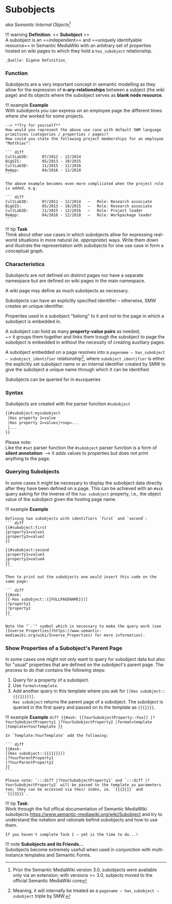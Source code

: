 # Subobjects

_aka Semantic Internal Objects_[^1]

[^1]: Prior the Semantic MediaWiki version 3.0, subobjects were available only via an extension; with versions >= 3.0, subjects moved to the official Semantic MediaWiki core

!!! warning
    **Definition**: << __Subobject__ >>  
    A subobject is an ==independent== and ==uniquely identifyable resource== in Semantic MediaWiki with an arbitrary set of properties hosted on wiki pages to which they hold a `has_subobject` relationship. 

    _Quelle: Eigene Definition_


### Function

Subobjects are a very important concept in semantic modelling as they allow for the expression of **n-ary-relationships** between a subject (the wiki page) and its objects where the subobject serves as **blank node resource**.

!!! example
    **Example**  
    With subobjects you can express on an employee page the different times where she worked for some projects.
    
    --> **Try for yourself**  
    How would you represent the above use case with default SWM language primitives (categories / properties / pages)?  
    How could you state the following project memberships for an employee "Matthias":
    
    ``` diff
    CultLab3D:      07/2012 - 12/2014
    BigGIS:         05/2013 - 10/2015
    CultLab3D:      11/2015 - 12/2016
    ReApp:          04/2016 - 12/2018
    ```  

    The above example becomes even more complicated when the project role is added, e.g.

    ``` diff
    CultLab3D:      07/2012 - 12/2014   –   Role: Research associate
    BigGIS:         05/2013 - 10/2015   –   Role: Research associate
    CultLab3D:      11/2015 - 12/2016   –   Role: Project leader
    ReApp:          04/2016 - 12/2018   –   Role: Workpackage leader
    ```  

!!! tip
    **Task**  
    Think about other use cases in which subobjects allow for expressing real-world situations in more natural (ie. _appropriate_) ways. Write them down and illustrate the representation with subobjects for one use case in form a conceptual graph.


### Characteristics

Subobjects are *not* defined on distinct pages nor have a separate namespace but are defined on wiki pages in the main namespace. 

A wiki page may define as much subobjects as necessary.  

Subobjects can have an explicitly specified identifier – otherwise, SMW creates an unique identifier.

Properites used in a subobject "belong" to it and _not_ to the page in which a subobject is embedded in.

A subobject can hold as many **property-value pairs** as needed;  
~> it groups them together and links them trough the subobject to page the subobject is embedded in without the necessity of creating auxiliary pages.

A subobject embedded on a page resolves into a `pagename – has_subobject – subobject_identifier` relationship[^2], where `subobject_identifier` is either the explicitly set subobject name or an internal identifier created by SMW to give the subobject a unique name through which it can be identified 

[^2]: Meaning, it will internally be treated as a `pagename – has_subobject – subobject` triple by SMW.

Subobjects can be queried for in `#ask`queries


### Syntax

Subobjects are created with the parser function `#subobject`

``` diff
{{#subobject:mysubobject
 |Has property 1=value
 |Has property 2=values|+sep=...
 |...
}}
```

Please note:  
Like the `#set` parser function the `#subobject` parser function is a form of **silent annotation**: --> it adds values to properties but does not print anything to the page.


### Querying Subobjects

In some cases it might be necessary to display the subobject data directly after they have been defined on a page. 
This can be achieved with an `#ask` query asking for the inverse of the `has subobject` property, i.e., the object value of the subobject given the hosting page name.

!!! example
    **Example**

    Defining two subobjects with identifiers `first` and `second`:
    ``` diff
    {{#subobject:first
    |property1=value1
    |property2=value2
    }}

    {{#subobject:second
    |property1=value3
    |property2=value4
    }}
    ```
    
    Then to print out the subobjects one would insert this code on the same page:

    ``` diff
    {{#ask:
    [[-Has subobject::{{FULLPAGENAME}}]] 
    |?property1
    |?property2
    }}
    ```

    Note the "`-`" symbol which is necessary to make the query work (see [Inverse Properties](https://www.semantic-mediawiki.org/wiki/Inverse_Properties) for more information).


### Show Properties of a Subobject's Parent Page
In some cases one might not only want to query for subobject data but also for "usual" properties that are defined on the subobject's parent page. The process to do that contains the following steps:

1. Query for a property of a subobject.
2. Use `format=template`.
3. Add another query in this template where you ask for `[[Has subobject::{{{1}}}]]`.  
    `Has subobject` returns the parent page of a subobject. The subobject is queried in the first query and passed on to the template as `{{{1}}}`.

!!! example
    **Example**
    ``` diff
    {{#ask:
    [[YourSubobjectProperty::Foo]]
    |?YourSubobjectProperty1
    |?YourSubobjectProperty2
    |format=template 
    |template=YourTemplate
    }}
    ```

    In `Template:YourTemplate` add the following:

    ``` diff
    {{#ask:
    [[Has subobject::{{{1}}}]]
    |?YourParentProperty1
    |?YourParentProperty2
    }}
    ``` 

    Please note: `:::diff |?YourSubobjectProperty1` and `:::diff |?YourSubobjectProperty2` will be passed to the template as parameters too; they can be accessed via their index, ie. `{{{2}}}` and `{{{3}}}`.


!!! tip
    **Task**:  
    Work through the full offical documentation of Semantic MediaWiki subobjects <https://www.semantic-mediawiki.org/wiki/Subobject> and try to understand the notation and rationale befind subobjects and how to use them.

    If you haven't complete Task 1 – yet is the time to do...!

   
!!! note
    __Subobjects and its Friends...__  
    Subobjects become extremely usefull when used in conjunction with multi-instance templates and Semantic Forms.


